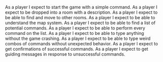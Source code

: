 As a player I expect to start the game with a simple command. 
As a player I expect to be dropped into a room with a description. 
As a player I expect to be able to find and move to other rooms. 
As a player I expect to be able to understand the map system. 
As a player I expect to be able to find a list of potential commands. 
As a player I expect to be able to perform every command on the list. 
As a player I expect to be able to type anything without the game crashing. 
As a player I expect to be able to type weird combos of commands without unexpected behavior. 
As a player I expect to get confirmations of successful commands. 
As a player I expect to get guiding messages in response to unsuccessful commands. 
